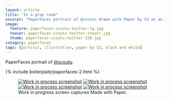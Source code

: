 ```yaml
---
layout: article
title: "In a gray room"
excerpt: "PaperFaces portrait of @scoutu drawn with Paper by 53 on an iPad."
image: 
  feature: paperfaces-scoutu-twitter-lg.jpg
  teaser: paperfaces-scoutu-twitter-teaser.jpg
  thumb: paperfaces-scoutu-twitter-150.jpg
category: paperfaces
tags: [portrait, illustration, paper by 53, black and white]
---
```


PaperFaces portrait of [@scoutu](http://twitter.com/scoutu).

{% include boilerplate/paperfaces-2.html %}

<figure class="third">
	<a href="{{ site.url }}/images/paperfaces-scoutu-process-1-lg.jpg"><img src="{{ site.url }}/images/paperfaces-scoutu-process-1-600.jpg" alt="Work in process screenshot"></a>
	<a href="{{ site.url }}/images/paperfaces-scoutu-process-2-lg.jpg"><img src="{{ site.url }}/images/paperfaces-scoutu-process-2-600.jpg" alt="Work in process screenshot"></a>
	<a href="{{ site.url }}/images/paperfaces-scoutu-process-3-lg.jpg"><img src="{{ site.url }}/images/paperfaces-scoutu-process-3-600.jpg" alt="Work in process screenshot"></a>
  <a href="{{ site.url }}/images/paperfaces-scoutu-process-4-lg.jpg"><img src="{{ site.url }}/images/paperfaces-scoutu-process-4-600.jpg" alt="Work in process screenshot"></a>
	<figcaption>Work in progress screen captures Made with Paper.</figcaption>
</figure>
